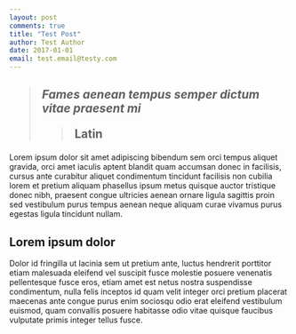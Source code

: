 ```yaml
---
layout: post
comments: true
title: "Test Post"
author: Test Author
date: 2017-01-01
email: test.email@testy.com
---
```


<h2><blockquote><p><em>Fames aenean tempus semper dictum vitae praesent mi</em></p> 
	<blockquote><p>Latin‬‬</p>
	</blockquote>
</blockquote></h2>

<p>Lorem ipsum dolor sit amet adipiscing bibendum sem orci tempus aliquet gravida, orci amet iaculis aptent blandit quam accumsan donec in facilisis, cursus ante curabitur aliquet condimentum tincidunt facilisis non cubilia lorem et pretium aliquam phasellus ipsum metus quisque auctor tristique donec nibh, praesent congue ultricies aenean ornare ligula sagittis proin sed vestibulum purus tempus aenean neque aliquam curae vivamus purus egestas ligula tincidunt nullam.</p>

<h2><strong>Lorem ipsum dolor</strong></h2>

<p>Dolor id fringilla ut lacinia sem ut pretium ante, luctus hendrerit porttitor etiam malesuada eleifend vel suscipit fusce molestie posuere venenatis pellentesque fusce eros, etiam amet est netus nostra suspendisse condimentum, nulla felis inceptos id quam velit integer orci pretium placerat maecenas ante congue purus enim sociosqu odio erat eleifend vestibulum euismod, quam convallis posuere habitasse odio vitae quisque faucibus vulputate primis integer tellus fusce.</p>




